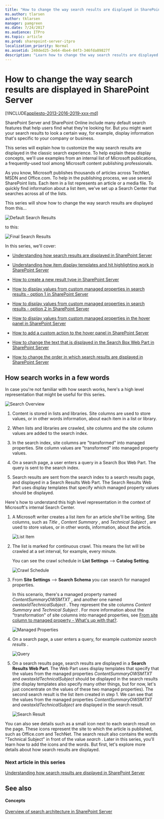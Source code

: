 ```yaml
---
title: "How to change the way search results are displayed in SharePoint Server"
ms.author: tlarsen
author: tklarsen
manager: pamgreen
ms.date: 7/24/2017
ms.audience: ITPro
ms.topic: article
ms.prod: sharepoint-server-itpro
localization_priority: Normal
ms.assetid: 240ded25-3e64-4be4-84f3-346fda89827f
description: "Learn how to change the way search results are displayed in classic search in SharePoint Server."
---
```


# How to change the way search results are displayed in SharePoint Server

[!INCLUDE[appliesto-2013-2016-2019-xxx-md](../includes/appliesto-2013-2016-2019-xxx-md.md)] 
  
SharePoint Server and SharePoint Online include many default search features that help users find what they're looking for. But you might want your search results to look a certain way, for example, display information that's specific to your company or business.
  
This series will explain how to customize the way search results are displayed in the classic search experience. To help explain these display concepts, we'll use examples from an internal list of Microsoft publications, a frequently-used tool among Microsoft content publishing professionals.
  
As you know, Microsoft publishes thousands of articles across TechNet, MSDN and Office.com. To help in the publishing process, we use several SharePoint lists. Each item in a list represents an article or a media file. To quickly find information about a list item, we've set up a Search Center that searches across all of the lists.
  
This series will show how to change the way search results are displayed from this…
  
![Default Search Results](../media/OTCSP_DefaultSearchResults.png)
  
 to this: 
  
![Final Search Results](../media/OTCSP_FinalSearchResults.png)
  
In this series, we'll cover:
  
- [Understanding how search results are displayed in SharePoint Server](understanding-how-search-results-are-displayed.md)
    
- [Understanding how item display templates and hit highlighting work in SharePoint Server](understanding-how-item-display-templates-and-hit-highlighting-work.md)
    
- [How to create a new result type in SharePoint Server](how-to-create-a-new-result-type.md)
    
- [How to display values from custom managed properties in search results - option 1 in SharePoint Server](how-to-display-values-from-custom-managed-properties-in-search-resultsoption-1.md)
    
- [How to display values from custom managed properties in search results - option 2 in SharePoint Server](how-to-display-values-from-custom-managed-properties-in-search-resultsoption-2.md)
    
- [How to display values from custom managed properties in the hover panel in SharePoint Server](how-to-display-values-from-custom-managed-properties-in-the-hover-panel.md)
    
- [How to add a custom action to the hover panel in SharePoint Server](how-to-add-a-custom-action-to-the-hover-panel.md)
    
- [How to change the text that is displayed in the Search Box Web Part in SharePoint Server](how-to-change-the-text-that-is-displayed-in-the-search-box-web-part.md)
    
- [How to change the order in which search results are displayed in SharePoint Server](how-to-change-the-order-in-which-search-results-are-displayed.md)
    
## How search works in a few words
<a name="BKMK_HowSearchWorksinaFewWords"> </a>

In case you're not familiar with how search works, here's a high level representation that might be useful for this series.
  
![Search Overview](../media/OTCSP_SearchOverview.png)
  
1. Content is stored in lists and libraries. Site columns are used to store values, or in other words information, about each item in a list or library.
    
2. When lists and libraries are crawled, site columns and the site column values are added to the search index.
    
3. In the search index, site columns are "transformed" into managed properties. Site column values are "transformed" into managed property values.
    
4. On a search page, a user enters a query in a Search Box Web Part. The query is sent to the search index.
    
5. Search results are sent from the search index to a search results page, and displayed in a Search Results Web Part. The Search Results Web Part uses display templates that specify which managed property values should be displayed.
    
Here's how to understand this high level representation in the context of Microsoft's internal Search Center.
  
1. A Microsoft writer creates a list item for an article she'll be writing. Site columns, such as  *Title*  ,  *Content Summary*  , and  *Technical Subject*  , are used to store values, or in other words, information, about the article. 
    
     ![List Item](../media/OTCSP_ListItem.png)
  
2. The list is marked for continuous crawl. This means the list will be crawled at a set interval, for example, every minute.
    
    You can see the crawl schedule in **List Settings** --> **Catalog Setting**. 
    
     ![Crawl Schedule](../media/OTCSP_CrawlSchedule.png)
  
3. From **Site Settings** --> **Search Schema** you can search for managed properties. 
    
    In this scenario, there's a managed property named  *ContentSummaryOWSMTXT*  , and another one named  *owstaxIdTechnicalSubject*  . They represent the site columns  *Content Summary*  and  *Technical Subject*  . For more information about the "transformation" of site columns into managed properties, see [From site column to managed property - What's up with that?](../administration/from-site-column-to-managed-propertywhat-s-up-with-that.md).
    
     ![Managed Properties](../media/OTCSP_ManagedProperties.png)
  
4. On a search page, a user enters a query, for example  *customize search results*  . 
    
     ![Query](../media/OTCSP_Query.png)
  
5. On a search results page, search results are displayed in a **Search Results Web Part**. The Web Part uses display templates that specify that the values from the managed properties  *ContentSummaryOWSMTXT*  and  *owstaxIdTechnicalSubject*  should be displayed in the search results (the display templates also specify many other things, but for now, let's just concentrate on the values of these two managed properties). The second search result is the list item created in step 1. We can see that the values from the managed properties  *ContentSummaryOWSMTXT*  and  *owstaxIdTechnicalSubject*  are displayed in the search result. 
    
     ![Search Result](../media/OTCSP_SearchResult.png)
  
You can also see details such as a small icon next to each search result on the page. These icons represent the site to which the article is published, such as Office.com and TechNet. The search result also contains the words "Technical Subject" in front of the value  *search*  . Later in this series, you'll learn how to add the icons and the words. But first, let's explore more details about how search results are displayed. 
    
### Next article in this series

[Understanding how search results are displayed in SharePoint Server](understanding-how-search-results-are-displayed.md)
  
## See also
<a name="BKMK_HowSearchWorksinaFewWords"> </a>

#### Concepts

[Overview of search architecture in SharePoint Server](search-architecture-overview.md)


